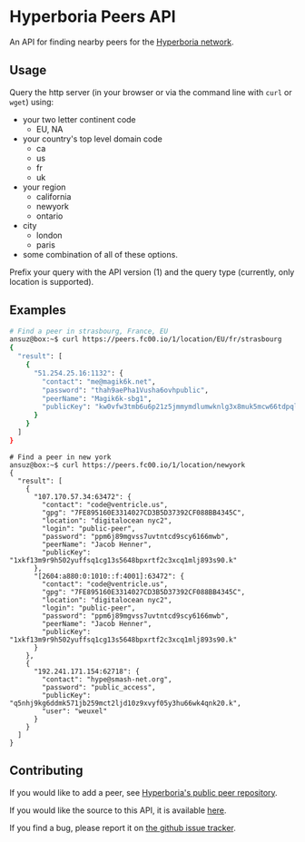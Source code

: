 # Hyperboria Peers API

An API for finding nearby peers for the [Hyperboria network](https://hyperboria.net/).

## Usage

Query the http server (in your browser or via the command line with `curl` or `wget`) using:

* your two letter continent code
  - EU, NA
* your country's top level domain code
  - ca
  - us
  - fr
  - uk
* your region
  - california
  - newyork
  - ontario
* city
  - london
  - paris
* some combination of all of these options.

Prefix your query with the API version (1) and the query type (currently, only location is supported).

## Examples

```Bash
# Find a peer in strasbourg, France, EU
ansuz@box:~$ curl https://peers.fc00.io/1/location/EU/fr/strasbourg
{
  "result": [
    {
      "51.254.25.16:1132": {
        "contact": "me@magik6k.net",
        "password": "thah9aePha1Vusha6ovhpublic",
        "peerName": "Magik6k-sbg1",
        "publicKey": "kw0vfw3tmb6u6p21z5jmmymdlumwknlg3x8muk5mcw66tdpqlw30.k"
      }
    }
  ]
}

```

```
# Find a peer in new york
ansuz@box:~$ curl https://peers.fc00.io/1/location/newyork
{
  "result": [
    {
      "107.170.57.34:63472": {
        "contact": "code@ventricle.us",
        "gpg": "7FE895160E3314027CD3B5D37392CF088BB4345C",
        "location": "digitalocean nyc2",
        "login": "public-peer",
        "password": "ppm6j89mgvss7uvtntcd9scy6166mwb",
        "peerName": "Jacob Henner",
        "publicKey": "1xkf13m9r9h502yuffsq1cg13s5648bpxrtf2c3xcq1mlj893s90.k"
      },
      "[2604:a880:0:1010::f:4001]:63472": {
        "contact": "code@ventricle.us",
        "gpg": "7FE895160E3314027CD3B5D37392CF088BB4345C",
        "location": "digitalocean nyc2",
        "login": "public-peer",
        "password": "ppm6j89mgvss7uvtntcd9scy6166mwb",
        "peerName": "Jacob Henner",
        "publicKey": "1xkf13m9r9h502yuffsq1cg13s5648bpxrtf2c3xcq1mlj893s90.k"
      }
    },
    {
      "192.241.171.154:62718": {
        "contact": "hype@smash-net.org",
        "password": "public_access",
        "publicKey": "q5nhj9kg6ddmk571jb259mct2ljd10z9xvyf05y3hu66wk4qnk20.k",
        "user": "weuxel"
      }
    }
  ]
}

```

## Contributing

If you would like to add a peer, see [Hyperboria's public peer repository](https://github.com/hyperboria/peers).

If you would like the source to this API, it is available [here](https://github.com/fc00/peers-api).

If you find a bug, please report it on [the github issue tracker](https://github.com/fc00/peers-api/issues).
